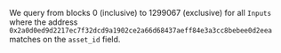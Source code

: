 We query from blocks 0 (inclusive) to 1299067 (exclusive) for all `Inputs` where the address `0x2a0d0ed9d2217ec7f32dcd9a1902ce2a66d68437aeff84e3a3cc8bebee0d2eea` matches on the `asset_id` field.
